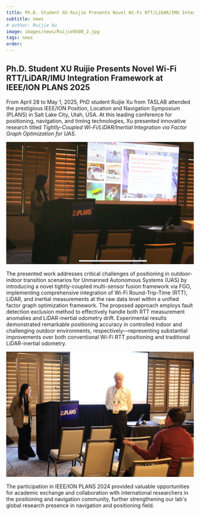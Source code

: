 ```yaml
---
title: Ph.D. Student XU Ruijie Presents Novel Wi-Fi RTT/LiDAR/IMU Integration Framework at IEEE/ION PLANS 2025
subtitle: news
# author: Ruijie Xu
image: images/news/Ruijie0508_2.jpg
tags: news
order: 
---
```


## Ph.D. Student XU Ruijie Presents Novel Wi-Fi RTT/LiDAR/IMU Integration Framework at IEEE/ION PLANS 2025

From April 28 to May 1, 2025, PhD student Ruijie Xu from TASLAB attended the prestigious IEEE/ION Position, Location and Navigation Symposium (PLANS) in Salt Lake City, Utah, USA. At this leading conference for positioning, navigation, and timing technologies, Xu presented innovative research titled *Tightly-Coupled Wi-Fi/LiDAR/Inertial Integration via Factor Graph Optimization for UAS.*

![Ruijie0508_1.png](https://github.com/PolyU-TASLAB/polyu-taslab.github.io/blob/main/images/news/Ruijie0508_1.png?raw=true)

The presented work addresses critical challenges of positioning in outdoor-indoor transition scenarios for Unmanned Autonomous Systems (UAS) by introducing a novel tightly-coupled multi-sensor fusion framework via FGO, implementing comprehensive integration of Wi-Fi Round-Trip-Time (RTT), LiDAR, and inertial measurements at the raw data level within a unified factor graph optimization framework. The proposed approach employs fault detection exclusion method to effectively handle both RTT measurement anomalies and LiDAR-inertial odometry drift. Experimental results demonstrated remarkable positioning accuracy in controlled indoor and challenging outdoor environments, respectively—representing substantial improvements over both conventional Wi-Fi RTT positioning and traditional LiDAR-inertial odometry.

![Ruijie0508_2.jpg](https://github.com/PolyU-TASLAB/polyu-taslab.github.io/blob/main/images/news/Ruijie0508_2.jpg?raw=true)

The participation in IEEE/ION PLANS 2024 provided valuable opportunities for academic exchange and collaboration with international researchers in the positioning and navigation community, further strengthening our lab's global research presence in navigation and positioning field.
